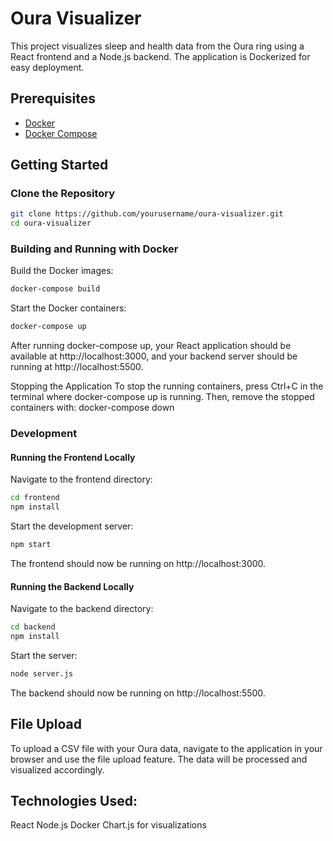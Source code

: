 # Oura Visualizer

This project visualizes sleep and health data from the Oura ring using a React frontend and a Node.js backend. The application is Dockerized for easy deployment.

## Prerequisites

- [Docker](https://www.docker.com/get-started)
- [Docker Compose](https://docs.docker.com/compose/install/)

## Getting Started

### Clone the Repository

```bash
git clone https://github.com/yourusername/oura-visualizer.git
cd oura-visualizer
```

### Building and Running with Docker

Build the Docker images:
```bash
docker-compose build
```

Start the Docker containers:
```bash
docker-compose up
```

After running docker-compose up, your React application should be available at http://localhost:3000, and your backend server should be running at http://localhost:5500.

Stopping the Application
To stop the running containers, press Ctrl+C in the terminal where docker-compose up is running. Then, remove the stopped containers with:
docker-compose down

### Development

#### Running the Frontend Locally

Navigate to the frontend directory:

```bash
cd frontend
npm install
```

Start the development server:

```bash
npm start
```

The frontend should now be running on http://localhost:3000.

#### Running the Backend Locally

Navigate to the backend directory:

```bash
cd backend
npm install
```

Start the server:

```bash
node server.js
```

The backend should now be running on http://localhost:5500.

## File Upload

To upload a CSV file with your Oura data, navigate to the application in your browser and use the file upload feature. The data will be processed and visualized accordingly.

## Technologies Used:

React
Node.js
Docker
Chart.js for visualizations

